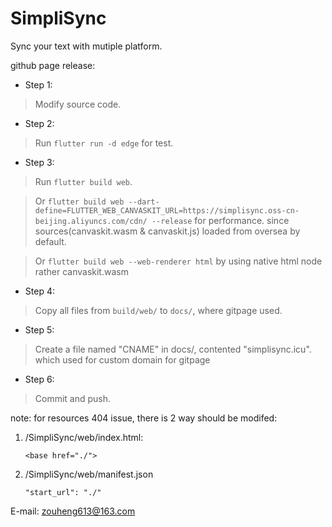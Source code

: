# SimpliSync

Sync your text with mutiple platform.

github page release:

- Step 1:
> Modify source code.
- Step 2:
> Run `flutter run -d edge` for test.
- Step 3:
> Run `flutter build web`.

> Or `flutter build web --dart-define=FLUTTER_WEB_CANVASKIT_URL=https://simplisync.oss-cn-beijing.aliyuncs.com/cdn/ --release` for performance. since sources(canvaskit.wasm & canvaskit.js) loaded from oversea by default.

> Or `flutter build web --web-renderer html` by using native html node rather canvaskit.wasm
- Step 4:
> Copy all files from `build/web/` to `docs/`, where gitpage used.
- Step 5:
> Create a file named "CNAME" in docs/, contented "simplisync.icu". which used for custom domain for gitpage
- Step 6:
> Commit and push.

note:
for resources 404 issue, there is 2 way should be modifed:
1. /SimpliSync/web/index.html:
	```
	<base href="./">
	```
2. /SimpliSync/web/manifest.json
	```
	"start_url": "./"
	```

E-mail: zouheng613@163.com